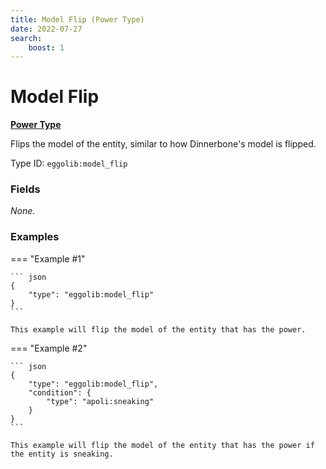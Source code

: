 ```yaml
---
title: Model Flip (Power Type)
date: 2022-07-27
search:
    boost: 1
---
```


#   Model Flip

[**Power Type**](../power_types.md)

Flips the model of the entity, similar to how Dinnerbone's model is flipped.

Type ID: `eggolib:model_flip`


### Fields

*None.*


### Examples

=== "Example #1"

    ``` json
    {
        "type": "eggolib:model_flip"
    }
    ```

    This example will flip the model of the entity that has the power.


=== "Example #2"

    ``` json
    {
        "type": "eggolib:model_flip",
        "condition": {
            "type": "apoli:sneaking"
        }
    }
    ```

    This example will flip the model of the entity that has the power if the entity is sneaking.
